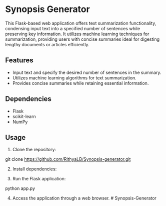 # Synopsis Generator

This Flask-based web application offers text summarization functionality, condensing input text into a specified number of sentences while preserving key information. It utilizes machine learning techniques for summarization, providing users with concise summaries ideal for digesting lengthy documents or articles efficiently.

## Features

- Input text and specify the desired number of sentences in the summary.
- Utilizes machine learning algorithms for text summarization.
- Provides concise summaries while retaining essential information.

## Dependencies

- Flask
- scikit-learn
- NumPy

## Usage

1. Clone the repository:

git clone https://github.com/RithyaLB/Synopsis-generator.git


2. Install dependencies:


3. Run the Flask application:

python app.py

4. Access the application through a web browser.
#   S y n o p s i s - G e n e r a t o r  
 